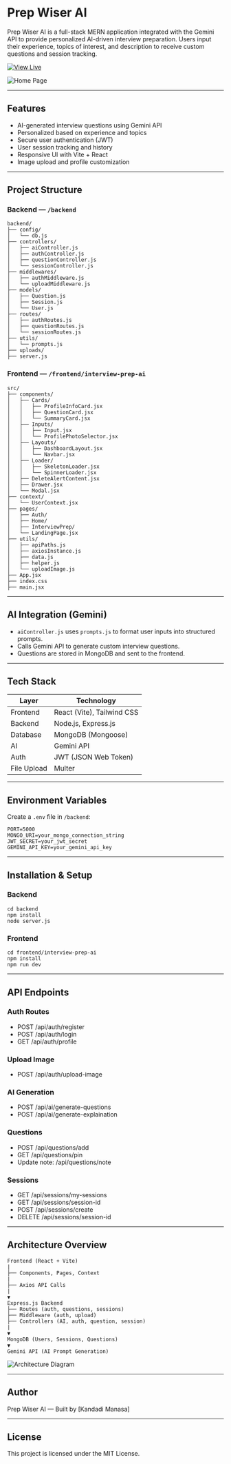 # Prep Wiser AI

Prep Wiser AI is a full-stack MERN application integrated with the Gemini API to provide personalized AI-driven interview preparation. Users input their experience, topics of interest, and description to receive custom questions and session tracking.

[![View Live](https://img.shields.io/badge/View_Live-PrepWiserAI-brightgreen?style=for-the-badge&logo=vercel)](https://prepwiseai-gamma.vercel.app/)

![Home Page](https://drive.google.com/uc?export=view&id=1AQVy_YuQI0GiyJp0Ka4Fl9KqTDWjM9G1)


---

## Features

- AI-generated interview questions using Gemini API
- Personalized based on experience and topics
- Secure user authentication (JWT)
- User session tracking and history
- Responsive UI with Vite + React
- Image upload and profile customization

---

## Project Structure

### Backend — `/backend`

```
backend/
├── config/
│   └── db.js
├── controllers/
│   ├── aiController.js
│   ├── authController.js
│   ├── questionController.js
│   └── sessionController.js
├── middlewares/
│   ├── authMiddleware.js
│   └── uploadMiddleware.js
├── models/
│   ├── Question.js
│   ├── Session.js
│   └── User.js
├── routes/
│   ├── authRoutes.js
│   ├── questionRoutes.js
│   └── sessionRoutes.js
├── utils/
│   └── prompts.js
├── uploads/
├── server.js
```

### Frontend — `/frontend/interview-prep-ai`

```
src/
├── components/
│   ├── Cards/
│   │   ├── ProfileInfoCard.jsx
│   │   ├── QuestionCard.jsx
│   │   └── SummaryCard.jsx
│   ├── Inputs/
│   │   ├── Input.jsx
│   │   └── ProfilePhotoSelector.jsx
│   ├── Layouts/
│   │   ├── DashboardLayout.jsx
│   │   └── Navbar.jsx
│   ├── Loader/
│   │   ├── SkeletonLoader.jsx
│   │   └── SpinnerLoader.jsx
│   ├── DeleteAlertContent.jsx
│   ├── Drawer.jsx
│   └── Modal.jsx
├── context/
│   └── UserContext.jsx
├── pages/
│   ├── Auth/
│   ├── Home/
│   ├── InterviewPrep/
│   └── LandingPage.jsx
├── utils/
│   ├── apiPaths.js
│   ├── axiosInstance.js
│   ├── data.js
│   ├── helper.js
│   └── uploadImage.js
├── App.jsx
├── index.css
├── main.jsx
```

---

## AI Integration (Gemini)

- `aiController.js` uses `prompts.js` to format user inputs into structured prompts.
- Calls Gemini API to generate custom interview questions.
- Questions are stored in MongoDB and sent to the frontend.

---

## Tech Stack

| Layer       | Technology                            |
|------------|----------------------------------------|
| Frontend    | React (Vite), Tailwind CSS             |
| Backend     | Node.js, Express.js                    |
| Database    | MongoDB (Mongoose)                     |
| AI          | Gemini API                             |
| Auth        | JWT (JSON Web Token)                   |
| File Upload | Multer                                 |

---

## Environment Variables

Create a `.env` file in `/backend`:

```
PORT=5000
MONGO_URI=your_mongo_connection_string
JWT_SECRET=your_jwt_secret
GEMINI_API_KEY=your_gemini_api_key
```

---

## Installation & Setup

### Backend

```
cd backend
npm install
node server.js
```

### Frontend

```
cd frontend/interview-prep-ai
npm install
npm run dev
```

---

## API Endpoints

### Auth Routes

- POST /api/auth/register
- POST /api/auth/login
- GET /api/auth/profile

### Upload Image
- POST /api/auth/upload-image

### AI Generation

- POST /api/ai/generate-questions
- POST /api/ai/generate-explaination

### Questions

- POST /api/questions/add
- GET /api/questions/pin
- Update note: /api/questions/note

### Sessions

- GET /api/sessions/my-sessions
- GET /api/sessions/session-id
- POST /api/sessions/create
- DELETE /api/sessions/session-id
---

## Architecture Overview

```
Frontend (React + Vite)
|
├── Components, Pages, Context
|
├── Axios API Calls
|
▼
Express.js Backend
├── Routes (auth, questions, sessions)
├── Middleware (auth, upload)
├── Controllers (AI, auth, question, session)
|
▼
MongoDB (Users, Sessions, Questions)
▼
Gemini API (AI Prompt Generation)
```

![Architecture Diagram](./architecture.png)


---

## Author

Prep Wiser AI — Built by [Kandadi Manasa]

---

## License

This project is licensed under the MIT License.
